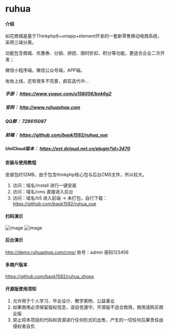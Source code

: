 # ruhua

#### 介绍
如花商城是基于Thinkphp6+uniapp+element开发的一套新零售移动电商系统，采用三端分离。

功能包含商城、优惠券、分销、拼团、限时折扣、积分等功能，更适合企业二次开发；

微信小程序端，微信公众号端，APP端。

匆匆上线，还有很多不完善，疯狂迭代中...

##### 手册： https://www.yuque.com/u158056/bek6g2
##### 官网： http://www.ruhuashop.com 
##### QQ群： 728615087
##### 前端： https://github.com/baok1592/ruhua_vue  
##### UniCloud版本： https://ext.dcloud.net.cn/plugin?id=3470

#### 安装与使用教程
安装包约12MB，由于包含thinkphp核心包与后台CMS文件，所以较大。
1.  访问：域名/install 进行一键安装
2.  访问：域名/cms 直接进入后台
3.  访问：域名/h5 进入前端 -> 未打包，自行下载：https://github.com/baok1592/ruhua_vue

#### 扫码演示
![image](http://demo.ruhuashop.com/xcx.jpg)
![image](http://demo.ruhuashop.com/h5.png)

#### 后台演示
http://demo.ruhuashop.com/cms/	账号：admin	密码123456

#### 多商户版本
https://github.com/baok1592/ruhua_shops
#### 开源版使用须知
1.  允许用于个人学习、毕业设计、教学案例、公益事业
2.  如果商用必须保留版权信息，请自觉遵守。开源版不适合商用，商用请购买商业版
3.  禁止将本项目的代码和资源进行任何形式的出售，产生的一切任何后果责任由侵权者自负

